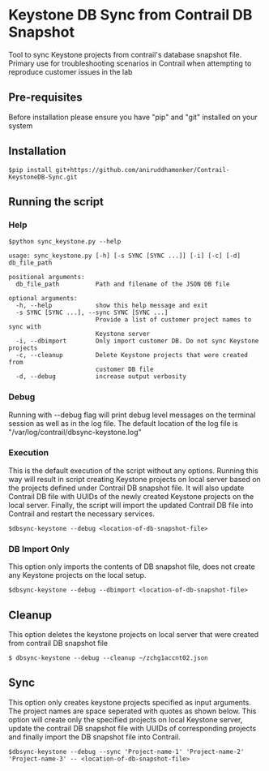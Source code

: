 # Keystone DB Sync from Contrail DB Snapshot
Tool to sync Keystone projects from contrail's database snapshot file.
Primary use for troubleshooting scenarios in Contrail when attempting to reproduce customer issues in the lab

## Pre-requisites
Before installation please ensure you have "pip" and "git" installed on your system

## Installation
```
$pip install git+https://github.com/aniruddhamonker/Contrail-KeystoneDB-Sync.git
```

## Running the script
### Help
```
$python sync_keystone.py --help

usage: sync_keystone.py [-h] [-s SYNC [SYNC ...]] [-i] [-c] [-d] db_file_path

positional arguments:
  db_file_path          Path and filename of the JSON DB file

optional arguments:
  -h, --help            show this help message and exit
  -s SYNC [SYNC ...], --sync SYNC [SYNC ...]
                        Provide a list of customer project names to sync with
                        Keystone server
  -i, --dbimport        Only import customer DB. Do not sync Keystone projects
  -c, --cleanup         Delete Keystone projects that were created from
                        customer DB file
  -d, --debug           increase output verbosity
```

### Debug
Running with --debug flag will print debug level messages on the terminal session as well as in the log file.
The default location of the log file is "/var/log/contrail/dbsync-keystone.log"

### Execution
This is the default execution of the script without any options.
Running this way will result in script creating Keystone projects on local server based on the projects defined under Contrail DB snapshot file. It will also update Contrail DB file with UUIDs of the newly created Keystone projects on the local server.
Finally, the script will import the updated Contrail DB file into Contrail and restart the necessary services.

```
$dbsync-keystone --debug <location-of-db-snapshot-file>
```

### DB Import Only
This option only imports the contents of DB snapshot file, does not create any Keystone projects on the local setup.

```
$dbsync-keystone --debug --dbimport <location-of-db-snapshot-file>
```

## Cleanup
This option deletes the keystone projects on local server that were created from contrail DB snapshot file
```
$ dbsync-keystone --debug --cleanup ~/zchg1accnt02.json
```

## Sync
This option only creates keystone projects specified as input arguments. The project names are space seperated with quotes as shown below. This option will create only the specified projects on local Keystone server, update the contrail DB snapshot file with UUIDs of corresponding projects and finally import the DB snapshot file into Contrail.
```
$dbsync-keystone --debug --sync 'Project-name-1' 'Project-name-2' 'Project-name-3' -- <location-of-db-snapshot-file>
```



